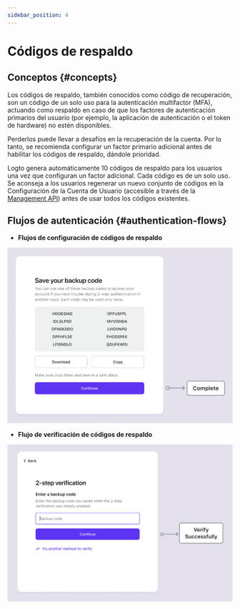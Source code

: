 ```yaml
---
sidebar_position: 4
---
```


# Códigos de respaldo

## Conceptos {#concepts}

Los códigos de respaldo, también conocidos como código de recuperación, son un código de un solo uso para la autenticación multifactor (MFA), actuando como respaldo en caso de que los factores de autenticación primarios del usuario (por ejemplo, la aplicación de autenticación o el token de hardware) no estén disponibles.

Perderlos puede llevar a desafíos en la recuperación de la cuenta. Por lo tanto, se recomienda configurar un factor primario adicional antes de habilitar los códigos de respaldo, dándole prioridad.

Logto genera automáticamente 10 códigos de respaldo para los usuarios una vez que configuran un factor adicional. Cada código es de un solo uso. Se aconseja a los usuarios regenerar un nuevo conjunto de códigos en la Configuración de la Cuenta de Usuario (accesible a través de la [Management API](/integrate-logto/interact-with-management-api/)) antes de usar todos los códigos existentes.

## Flujos de autenticación {#authentication-flows}

- **Flujos de configuración de códigos de respaldo**

![Flujo de configuración de códigos de respaldo](./assets/backup-codes-set-up-flow.png)

- **Flujo de verificación de códigos de respaldo**

![Flujo de verificación de códigos de respaldo](./assets/backup-codes-verification-flow.png)
